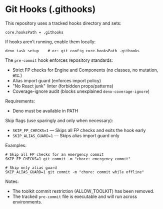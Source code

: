# Git Hooks (.githooks)

This repository uses a tracked hooks directory and sets:

```
core.hooksPath = .githooks
```

If hooks aren’t running, enable them locally:

```
deno task setup    # or: git config core.hooksPath .githooks
```

The `pre-commit` hook enforces repository standards:

- Strict FP checks for Engine and Components (no classes, no mutation, etc.)
- Alias import guard (enforces import policy)
- "No React junk" linter (forbidden props/patterns)
- Coverage-ignore audit (blocks unexplained `deno-coverage-ignore`)

Requirements:

- Deno must be available in PATH

Skip flags (use sparingly and only when necessary):

- `SKIP_FP_CHECKS=1` — Skips all FP checks and exits the hook early
- `SKIP_ALIAS_GUARD=1` — Skips alias import guard only

Examples:

```
# Skip all FP checks for an emergency commit
SKIP_FP_CHECKS=1 git commit -m "chore: emergency commit"

# Skip only alias guard
SKIP_ALIAS_GUARD=1 git commit -m "chore: commit while offline"
```

Notes:

- The toolkit commit restriction (ALLOW_TOOLKIT) has been removed.
- The tracked `pre-commit` file is executable and will run across environments.
